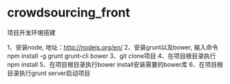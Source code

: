 # crowdsourcing_front

项目开发环境搭建

1、安装node, 地址：http://nodejs.org/en/
2、安装grunt以及bower, 输入命令 npm install -g grunt grunt-cli bower
3、git clone项目
4、在项目根目录执行npm install
5、在项目根目录执行bower install安装需要的bower库
6、在项目根目录执行grunt server启动项目
